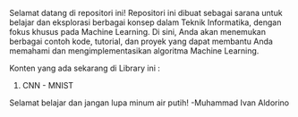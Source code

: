 Selamat datang di repositori ini! Repositori ini dibuat sebagai sarana untuk belajar dan eksplorasi berbagai konsep dalam Teknik Informatika, dengan fokus khusus pada Machine Learning. Di sini, Anda akan menemukan berbagai contoh kode, tutorial, dan proyek yang dapat membantu Anda memahami dan mengimplementasikan algoritma Machine Learning.

Konten yang ada sekarang di Library ini :
1. CNN - MNIST

Selamat belajar dan jangan lupa minum air putih!
-Muhammad Ivan Aldorino
